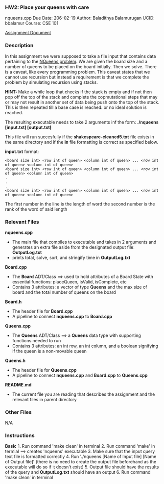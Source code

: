   ### HW2: Place your queens with care

  nqueens.cpp
  Due Date: 206-02-19
  Author: Baladithya Balamurugan
  UCID: bbalamur
  Course: CSE 101

  [Assignment Document](../nqueens.pdf)

  ### Description

  In this assignment we were supposed to take a file input that contains data pertaining to the [NQueens problem](https://en.wikipedia.org/wiki/Eight_queens_puzzle). We are given the board size and a number of queens to be placed on the board initially. Then we solve. There is a caveat, like every programming problem. This caveat states that we cannot use recursion but instead a requirement is that we complete the problem by simulating recursion using stacks.

  **HINT:** Make a while loop that checks if the stack is empty and if not then pop off the top of the stack and complete the copmutational steps that may or may not result in another set of data being push onto the top of the stack. This is then repeated till a base case is reached. or no ideal solution is reached.

  The resulting executable needs to take 2 arguments inf the form:
      **./nqueens [input.txt] [output.txt]**
      
  This file will run succesfully if the **shakespeare-cleaned5.txt** file exists in the same directory and if the **in** file formatting is correct as specified below.

  **input.txt** format:

    <board size int> <row int of queen> <column int of queen> ... <row int of queen> <column int of queen>
    <board size int> <row int of queen> <column int of queen> ... <row int of queen> <column int of queen>
    .
    .
    .
    <board size int> <row int of queen> <column int of queen> ... <row int of queen> <column int of queen>

  The first number in the line is the length of word the second number is the rank of the word of said length

  ### Relevant Files

  **nqueens.cpp**
  * The main file that compiles to executable and takes in 2 arguments and generates an extra file aside from the designated output file: **OutputLog.txt**
  * prints total, solve, sort, and stringify time in **OutputLog.txt**

  **Board.cpp**
  * The **Board** ADT/Class ==> used to hold attributes of a Board State with essential functions: placeQueen, isValid, isComplete, etc
  * Contains 3 attributes: a vector of type **Queens** and the max size of board and the total number of queens on the board

  **Board.h**
  * The header file for **Board.cpp**
  * A pipeline to connect **nqueens.cpp** to **Board.cpp**

  **Queens.cpp**
  * The **Queens** ADT/Class ==> a **Queens** data type with supporting functions needed to run
  * Contains 3 attributes: an int row, an int column, and a boolean signifying if the queen is a non-movable queen

  **Queens.h**
  * The header file for **Queens.cpp**
  * A pipeline to connect **nqueens.cpp** and **Board.cpp** to **Queens.cpp**

  **README.md**
  * The current file you are reading that describes the assignment and the relevant files in parent directory

  ### Other Files

  N/A

  ### Instructions

  **Basic**
    1. Run command 'make clean' in terminal
    2. Run command 'make' in termial ==> creates 'nqueens' executable
    3. Make sure that the input query text file is formatted correctly
    4. Run './nqueens [Name of Input file] [Name of Output file]' (there is no need to create the output file beforehand as the executable will do so if it doesn't exist)
    5. Output file should have the results of the query and **OutputLog.txt** should have an output
    6. Run command 'make clean' in terminal